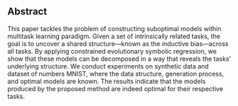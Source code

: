 ## Abstract
This paper tackles the problem of constructing suboptimal models within multitask learning paradigm. Given a set of intrinsically related tasks, the goal is to uncover a shared structure—known as the inductive bias—across all tasks. By applying constrained evolutionary symbolic regression, we show that these models can be decomposed in a way that reveals the tasks' underlying structure. We conduct experiments on synthetic data and dataset of numbers MNIST, where the data structure, generation process, and optimal models are known. The results indicate that the models produced by the proposed method are indeed optimal for their respective tasks.